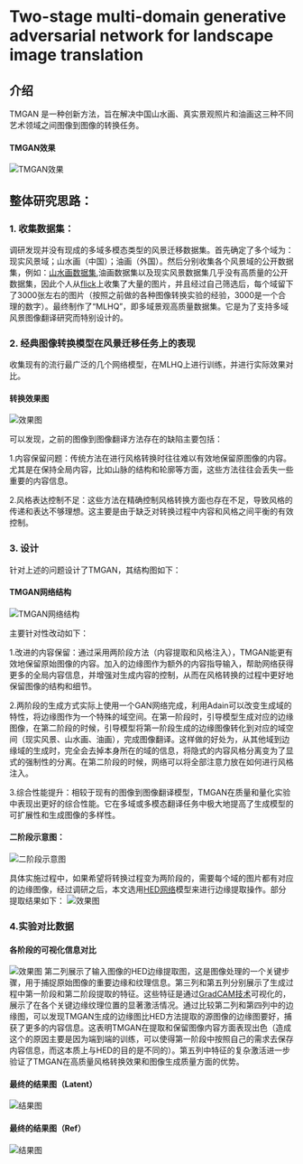 # Two-stage multi-domain generative adversarial network for landscape image translation

## 介绍
TMGAN 是一种创新方法，旨在解决中国山水画、真实景观照片和油画这三种不同艺术领域之间图像到图像的转换任务。
#### TMGAN效果
![TMGAN效果](TMGAN_out.jpg)

## 整体研究思路：
### 1. 收集数据集：
  调研发现并没有现成的多域多模态类型的风景迁移数据集。首先确定了多个域为：现实风景域；山水画（中国）；油画（外国）。然后分别收集各个风景域的公开数据集，例如：[山水画数据集](https://github.com/alicex2020/Chinese-Landscape-Painting-Dataset),油画数据集以及现实风景数据集几乎没有高质量的公开数据集，因此个人从[flick](https://www.flickr.com/)上收集了大量的图片，并且经过自己筛选后，每个域留下了3000张左右的图片（按照之前做的各种图像转换实验的经验，3000是一个合理的数字）。最终制作了“MLHQ”，即多域景观高质量数据集。它是为了支持多域风景图像翻译研究而特别设计的。
### 2. 经典图像转换模型在风景迁移任务上的表现
收集现有的流行最广泛的几个网络模型，在MLHQ上进行训练，并进行实际效果对比。
#### 转换效果图
![效果图](Comparative_Results.png)

  可以发现，之前的图像到图像翻译方法存在的缺陷主要包括：
    
  1.内容保留问题：传统方法在进行风格转换时往往难以有效地保留原图像的内容。尤其是在保持全局内容，比如山脉的结构和轮廓等方面，这些方法往往会丢失一些重要的内容信息​​。
  
  2.风格表达控制不足：这些方法在精确控制风格转换方面也存在不足，导致风格的传递和表达不够理想。这主要是由于缺乏对转换过程中内容和风格之间平衡的有效控制​​。  
  
### 3. 设计
针对上述的问题设计了TMGAN，其结构图如下：
#### TMGAN网络结构
![TMGAN网络结构](TMGAN.jpg)

  主要针对性改动如下：
  
  1.改进的内容保留：通过采用两阶段方法（内容提取和风格注入），TMGAN能更有效地保留原始图像的内容。加入的边缘图作为额外的内容指导输入，帮助网络获得更多的全局内容信息，并增强对生成内容的控制​​，从而在风格转换的过程中更好地保留图像的结构和细节​。

  2.两阶段的生成方式实际上使用一个GAN网络完成，利用Adain可以改变生成域的特性，将边缘图作为一个特殊的域空间。在第一阶段时，引导模型生成对应的边缘图像，在第二阶段的时候，引导模型将第一阶段生成的边缘图像转化到对应的域空间（现实风景、山水画、油画），完成图像翻译。这样做的好处为，从其他域到边缘域的生成时，完全会去掉本身所在的域的信息，将隐式的内容风格分离变为了显式的强制性的分离。在第二阶段的时候，网络可以将全部注意力放在如何进行风格注入。

  3.综合性能提升：相较于现有的图像到图像翻译模型，TMGAN在质量和量化实验中表现出更好的综合性能。它在多域或多模态翻译任务中极大地提高了生成模型的可扩展性和生成图像的多样性。

#### 二阶段示意图：
![二阶段示意图](two-stage.jpg)

具体实施过程中，如果希望将转换过程变为两阶段的，需要每个域的图片都有对应的边缘图像，经过调研之后，本文选用[HED网络](https://github.com/s9xie/hed)模型来进行边缘提取操作。部分提取结果如下：
![效果图](HED-results.jpg)

### 4.实验对比数据
#### 各阶段的可视化信息对比
![效果图](Visualizations.jpg)
第二列展示了输入图像的HED边缘提取图，这是图像处理的一个关键步骤，用于捕捉原始图像的重要边缘和纹理信息。第三列和第五列分别展示了生成过程中第一阶段和第二阶段提取的特征。这些特征是通过[GradCAM技术](https://github.com/jacobgil/pytorch-grad-cam/workflows/Tests/badge.svg)可视化的，展示了在各个关键边缘纹理位置的显著激活情况。通过比较第二列和第四列中的边缘图，可以发现TMGAN生成的边缘图比HED方法提取的源图像的边缘图要好，捕获了更多的内容信息。这表明TMGAN在提取和保留图像内容方面表现出色（造成这个的原因主要是因为端到端的训练，可以使得第一阶段中按照自己的需求去保存内容信息，而这本质上与HED的目的是不同的）。第五列中特征的复杂激活进一步验证了TMGAN在高质量风格转换效果和图像生成质量方面的优势。

#### 最终的结果图（Latent）
![结果图](result_latent.jpeg)
#### 最终的结果图（Ref）
![结果图](result_ref.jpg)
